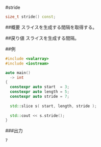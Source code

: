 #stride
```cpp
size_t stride() const;
```

##概要
スライスを生成する間隔を取得する。


##戻り値
スライスを生成する間隔。


##例
```cpp
#include <valarray>
#include <iostream>

auto main()
  -> int
{
  constexpr auto start  = 3;
  constexpr auto length = 5;
  constexpr auto stride = 7;
  
  std::slice s( start, length, stride );
  
  std::cout << s.stride();
}
```

###出力
```
7
```

